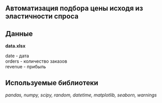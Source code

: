 ## Автоматизация подбора цены исходя из эластичности спроса



## Данные
**data.xlsx**    

date - дата  
orders - количество заказов  
revenue - прибыль  

## Используемые библиотеки

*pandas, numpy, scipy, random, datetime, matplotlib, seaborn, warnings* 
